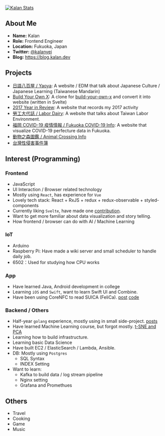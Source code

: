 [![Kalan Stats](https://github-readme-stats.vercel.app/api?username=kjj6198)](https://me.kalan.dev)

## About Me

* **Name:** Kalan
* **Role:** Frontend Engineer
* **Location:** Fukuoka, Japan
* **Twitter:** [@kalanyei](https://twitter.com/kalanyei)
* **Blog:** https://blog.kalan.dev

## Projects

* [日語八百屋 / Yaoya](https://www.shurado.com): A website / EDM that talk about Japanese Culture / Japanese Learning (Taiwanese Mandarin)
* [Build Your Own X](https://build-your-own-x.now.sh): A clone for [build-your-own-x](https://github.com/danistefanovic/build-your-own-x) and convert it into website (written in Svelte)
* [2017 Year in Review](https://kjj6198.github.io/yearly-report/): A website that records my 2017 activity
* [勞工大代誌 / Labor Dairy](https://kjj6198.github.io/pround-of-labor/app/): A website that talks about Taiwan Labor Environment.
* [福岡 COVID-19 疫情情報 / Fukuoka COVID-19 Info](https://fukuokacovid.info/): A website that visualize COVID-19 perfecture data in Fukuoka.
* [動物之森圖鑑 / Animal Crossing Info](https://animal-crossing-info.now.sh/)
* [台灣性侵害事件簿](https://assault-vdata.vercel.app/)

## Interest (Programming)

### Frontend

* JavaScript
* UI Interaction / Browser related technology
* Mostly using `React`, has experience for `Vue`
* Lovely tech stack: React + RxJS + redux + redux-observable + styled-components
* Currently liking `Svelte`, have made one [contribution](https://github.com/sveltejs/svelte/pull/4733).
* Want to get more familiar about data visualization and story telling.
* How frontend / browser can do with AI / Machine Learning

### IoT

* Arduino
* Raspberry Pi: Have made a wiki server and small scheduler to handle daily job.
* 6502：Used for studying how CPU works

### App

* Have learned Java, Android development in college
* Learning `iOS` and `Swift`, want to learn Swift UI and Combine.
* Have been using CoreNFC to read SUICA (FeliCa). [post](https://blog.kalan.dev/core-nfc-en/) [code](https://github.com/kjj6198/swift-core-nfc-reader)

### Backend / Others

* Half-year `golang` experience, mostly using in small side-project. [posts](https://blog.kalan.dev/categories/golang)
* Have learned Machine Learning course, but forgot mostly. [t-SNE and PCA](https://medium.com/d-d-mag/%E6%B7%BA%E8%AB%87%E5%85%A9%E7%A8%AE%E9%99%8D%E7%B6%AD%E6%96%B9%E6%B3%95-pca-%E8%88%87-t-sne-d4254916925b)
* Learning how to build infrastructure.
* Learning basic Data Science
* Have built EC2 / ElasticSearch / Lambda, Ansible.
* DB: Mostly using `Postgres`
  * SQL Syntax
  * INDEX Setting
* Want to learn:
  * Kafka to build data / log stream pipeline
  * Nginx setting
  * Grafana and Promethues
  
## Others

* Travel
* Cooking
* Game
* Music
